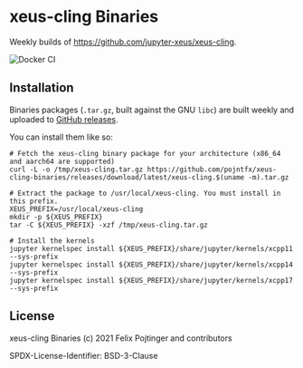 # xeus-cling Binaries

Weekly builds of https://github.com/jupyter-xeus/xeus-cling.

![Docker CI](https://github.com/pojntfx/xeus-cling-binaries/workflows/Docker%20CI/badge.svg)

## Installation

Binaries packages (`.tar.gz`, built against the GNU `libc`) are built weekly and uploaded to [GitHub releases](https://github.com/pojntfx/xeus-cling-binaries/releases).

You can install them like so:

```shell
# Fetch the xeus-cling binary package for your architecture (x86_64 and aarch64 are supported)
curl -L -o /tmp/xeus-cling.tar.gz https://github.com/pojntfx/xeus-cling-binaries/releases/download/latest/xeus-cling.$(uname -m).tar.gz

# Extract the package to /usr/local/xeus-cling. You must install in this prefix.
XEUS_PREFIX=/usr/local/xeus-cling
mkdir -p ${XEUS_PREFIX}
tar -C ${XEUS_PREFIX} -xzf /tmp/xeus-cling.tar.gz

# Install the kernels
jupyter kernelspec install ${XEUS_PREFIX}/share/jupyter/kernels/xcpp11 --sys-prefix
jupyter kernelspec install ${XEUS_PREFIX}/share/jupyter/kernels/xcpp14 --sys-prefix
jupyter kernelspec install ${XEUS_PREFIX}/share/jupyter/kernels/xcpp17 --sys-prefix
```

## License

xeus-cling Binaries (c) 2021 Felix Pojtinger and contributors

SPDX-License-Identifier: BSD-3-Clause
